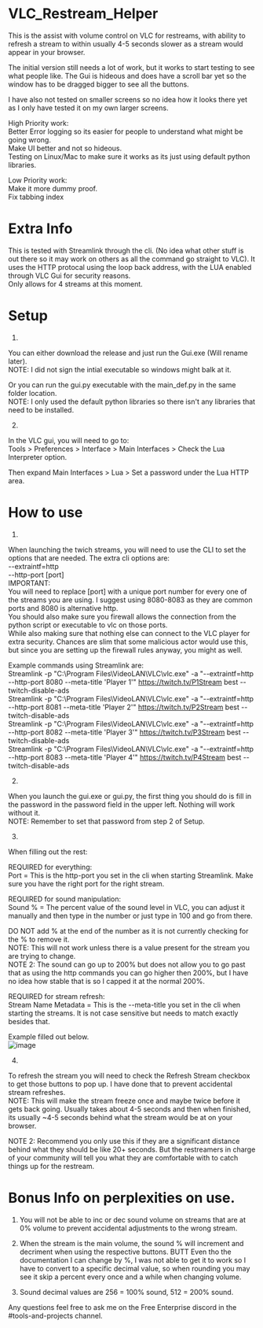 # VLC_Restream_Helper
This is the assist with volume control on VLC for restreams, with ability to refresh a stream to within usually 4-5 seconds slower as a stream would appear in your browser.  


The initial version still needs a lot of work, but it works to start testing to see what people like. The Gui is hideous and does have a scroll bar yet so the window has to be dragged  bigger to see all the buttons.  

I have also not tested on smaller screens so no idea how it looks there yet as I only have tested it on my own larger screens.  

High Priority work:  
Better Error logging so its easier for people to understand what might be going wrong.  
Make UI better and not so hideous.  
Testing on Linux/Mac to make sure it works as its just using default python libraries.  

Low Priority work:  
Make it more dummy proof.  
Fix tabbing index  



# Extra Info

This is tested with Streamlink through the cli. (No idea what other stuff is out there so it may work on others as all the command go straight to VLC). 
It uses the HTTP protocal using the loop back address, with the LUA enabled through VLC Gui for security reasons.  
Only allows for 4 streams at this moment.  


# Setup

1)
  You can either download the release and just run the Gui.exe (Will rename later).  
  NOTE: I did not sign the intial executable so windows might balk at it.  
  
  Or you can run the gui.py executable with the main_def.py in the same folder location.  
  NOTE: I only used the default python libraries so there isn't any libraries that need to be installed.  

2)
  In the VLC gui, you will need to go to:  
  Tools > Preferences > Interface > Main Interfaces > Check the Lua Interpreter option.  
  
  Then expand Main Interfaces > Lua > Set a password under the Lua HTTP area.  



# How to use

1) 
  When launching the twich streams, you will need to use the CLI to set the options that are needed. The extra cli options are:  
  --extraintf=http  
  --http-port [port]  
IMPORTANT:  
  You will need to replace [port] with a unique port number for every one of the streams you are using. I suggest using 8080-8083 as they are common ports and 8080 is alternative http.  
  You should also make sure you firewall allows the connection from the python script or executable to vlc on those ports.  
  While also making sure that nothing else can connect to the VLC player for extra security. Chances are slim that some malicious actor would use this, but since you are setting up the firewall rules anyway, you might as well.  

Example commands using Streamlink are:  
Streamlink -p "C:\Program Files\VideoLAN\VLC\vlc.exe" -a "--extraintf=http --http-port 8080 --meta-title 'Player 1'" https://twitch.tv/P1Stream best --twitch-disable-ads  
Streamlink -p "C:\Program Files\VideoLAN\VLC\vlc.exe" -a "--extraintf=http --http-port 8081 --meta-title 'Player 2'" https://twitch.tv/P2Stream best --twitch-disable-ads  
Streamlink -p "C:\Program Files\VideoLAN\VLC\vlc.exe" -a "--extraintf=http --http-port 8082 --meta-title 'Player 3'" https://twitch.tv/P3Stream best --twitch-disable-ads  
Streamlink -p "C:\Program Files\VideoLAN\VLC\vlc.exe" -a "--extraintf=http --http-port 8083 --meta-title 'Player 4'" https://twitch.tv/P4Stream best --twitch-disable-ads  

2)
  When you launch the gui.exe or gui.py, the first thing you should do is fill in the password in the password field in the upper left. Nothing will work without it.   
  NOTE: Remember to set that password from step 2 of Setup.  

3) 
  When filling out the rest:

  REQUIRED for everything:  
  Port = This is the http-port you set in the cli when starting Streamlink. Make sure you have the right port for the right stream.  

  REQUIRED for sound manipulation:  
  Sound % = The percent value of the sound level in VLC, you can adjust it manually and then type in the number or just type in 100 and go from there.  
  
  DO NOT add % at the end of the number as it is not currently checking for the % to remove it.  
  NOTE: This will not work unless there is a value present for the stream you are trying to change.  
  NOTE 2: The sound can go up to 200% but does not allow you to go past that as using the http commands you can go higher then 200%, but I have no idea how stable that is so I capped it at the normal 200%.  

  REQUIRED for stream refresh:  
  Stream Name Metadata = This is the --meta-title you set in the cli when starting the streams. It is not case sensitive but needs to match exactly besides that.  

Example filled out below.  
![image](https://github.com/Pyre-Echo/VLC_Restream_Helper/assets/20142822/0e49d187-89af-45e5-a021-84a7c623a3df)  


4) 
  To refresh the stream you will need to check the Refresh Stream checkbox to get those buttons to pop up. I have done that to prevent accidental stream refreshes.  
  NOTE: This will make the stream freeze once and maybe twice before it gets back going. Usually takes about 4-5 seconds and then when finished, its usually ~4-5 seconds behind what the stream would be at on your browser.

NOTE 2: Recommend you only use this if they are a significant distance behind what they should be like 20+ seconds. But the restreamers in charge of your community will tell you what they are comfortable with to catch things up for the restream.  




# Bonus Info on perplexities on use.  

1) You will not be able to inc or dec sound volume on streams that are at 0% volume to prevent accidental adjustments to the wrong stream.  

2) When the stream is the main volume, the sound % will increment and decriment when using the respective buttons. BUTT Even tho the documentation I can change by %, I was not able to get it to work so I have to convert to a specific decimal value, so when rounding you may see it skip a percent every once and a while when changing volume.  

3) Sound decimal values are 256 = 100% sound, 512 = 200% sound.  


Any questions feel free to ask me on the Free Enterprise discord in the #tools-and-projects channel.  
